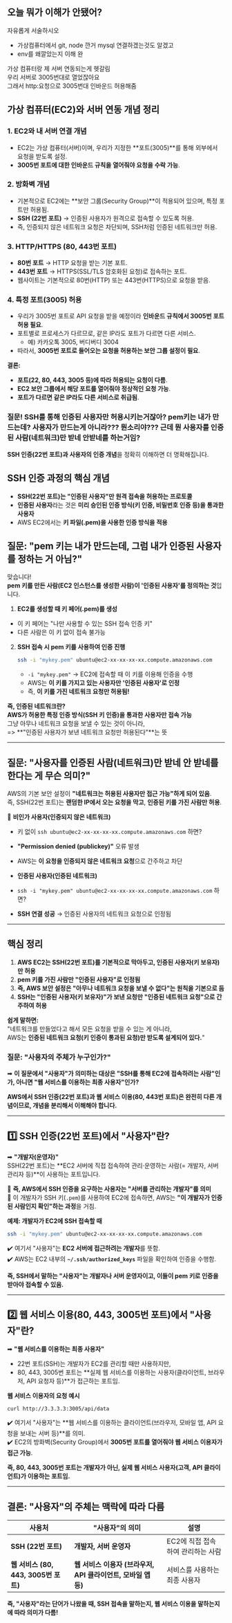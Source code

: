 ## 오늘 뭐가 이해가 안됐어?

자유롭게 서술하시오

- 가상컴퓨터에서 git, node 깐거 mysql 연결하겠는것도 알겠고
- env를 왜깔았는지 이해 완

가상 컴퓨터랑 제 서버 연동되는게 헷갈림  
우리 서버로 3005번대로 열었잖아요  
그래서 http:요청으로 3005번대 인바운드 허용해줌

## **가상 컴퓨터(EC2)와 서버 연동 개념 정리**  

### **1. EC2와 내 서버 연결 개념**  

- EC2는 가상 컴퓨터(서버)이며, 우리가 지정한 **포트(3005)**를 통해 외부에서 요청을 받도록 설정.  
- **3005번 포트에 대한 인바운드 규칙을 열어줘야 요청을 수락 가능**.  

### **2. 방화벽 개념**  

- 기본적으로 EC2에는 **보안 그룹(Security Group)**이 적용되어 있으며, 특정 포트만 허용됨.  
- **SSH (22번 포트)** → 인증된 사용자가 원격으로 접속할 수 있도록 허용.  
- 즉, 인증되지 않은 네트워크 요청은 차단되며, SSH처럼 인증된 네트워크만 허용.  

### **3. HTTP/HTTPS (80, 443번 포트)**  

- **80번 포트** → HTTP 요청을 받는 기본 포트.  
- **443번 포트** → HTTPS(SSL/TLS 암호화된 요청)로 접속하는 포트.  
- 웹사이트는 기본적으로 80번(HTTP) 또는 443번(HTTPS)으로 요청을 받음.  

### **4. 특정 포트(3005) 허용**  

- 우리가 3005번 포트로 API 요청을 받을 예정이라 **인바운드 규칙에서 3005번 포트 허용 필요**.  
- 포트별로 프로세스가 다르므로, 같은 IP라도 포트가 다르면 다른 서비스.  
  - 예) 카카오톡 3005, 버디버디 3004  
- 따라서, **3005번 포트로 들어오는 요청을 허용하는 보안 그룹 설정이 필요**.  

**결론:**  

- **포트(22, 80, 443, 3005 등)에 따라 허용되는 요청이 다름**.  
- **EC2 보안 그룹에서 해당 포트를 열어줘야 정상적인 요청 가능**.  
- **포트가 다르면 같은 IP라도 다른 서비스로 취급됨**.  


### 질문! SSH를 통해 인증된 사용자만 허용시키는거잖아? pem키는 내가 만드는데? 사용자가 만드는게 아니라??? 뭔소리야??? 근데 뭔 사용자를 인증된 사람(네트워크)만 받네 안받네를 하는거임?

**SSH 인증(22번 포트)과 사용자의 인증 개념**을 정확히 이해하면 더 명확해집니다.

## **SSH 인증 과정의 핵심 개념**

- **SSH(22번 포트)는 "인증된 사용자"만 원격 접속을 허용하는 프로토콜**  
- **인증된 사용자**라는 것은 **미리 승인된 인증 방식(키 인증, 비밀번호 인증 등)을 통과한 사용자**  
- AWS EC2에서는 **키 파일(.pem)을 사용한 인증 방식을 적용**  

## **질문: "pem 키는 내가 만드는데, 그럼 내가 인증된 사용자를 정하는 거 아님?"**
맞습니다!  
**pem 키를 만든 사람(EC2 인스턴스를 생성한 사람)이 '인증된 사용자'를 정의하는 것**입니다.  

1.  **EC2를 생성할 때 키 페어(.pem)를 생성**  
   - 이 키 페어는 "나만 사용할 수 있는 SSH 접속 인증 키"  
   - 다른 사람은 이 키 없이 접속 불가능  

2. **SSH 접속 시 pem 키를 사용하여 인증 진행**  
   ```sh
   ssh -i "mykey.pem" ubuntu@ec2-xx-xx-xx-xx.compute.amazonaws.com
   ```
   - `-i "mykey.pem"` → EC2에 접속할 때 이 키를 이용해 인증을 수행  
   - AWS는 **이 키를 가지고 있는 사용자만 '인증된 사용자'로 인정**  
   - 즉, **이 키를 가진 네트워크 요청만 허용됨!**  

**즉, 인증된 네트워크란?**  
**AWS가 허용한 특정 인증 방식(SSH 키 인증)을 통과한 사용자만 접속 가능**  
그냥 아무나 네트워크 요청을 보낼 수 있는 것이 아니라,  
=> **"인증된 사용자가 보낸 네트워크 요청만 허용된다"**는 뜻  

---

## **질문: "사용자를 인증된 사람(네트워크)만 받네 안 받네를 한다는 게 무슨 의미?"**
AWS의 기본 보안 설정이 **"네트워크는 허용된 사용자만 접근 가능"하게 되어 있음**.  
즉, SSH(22번 포트)는 **랜덤한 IP에서 오는 요청을 막고**, **인증된 키를 가진 사람만 허용**.

🛑 **비인가 사용자(인증되지 않은 네트워크)**  
- 키 없이 `ssh ubuntu@ec2-xx-xx-xx-xx.compute.amazonaws.com` 하면?  
- **"Permission denied (publickey)"** 오류 발생  
- AWS는 **이 요청을 인증되지 않은 네트워크 요청**으로 간주하고 차단  

- **인증된 사용자(인증된 네트워크)**  
- `ssh -i "mykey.pem" ubuntu@ec2-xx-xx-xx-xx.compute.amazonaws.com` 하면?  
- **SSH 연결 성공** → 인증된 사용자의 네트워크 요청으로 인정됨  

---

## **핵심 정리**
1. **AWS EC2는 SSH(22번 포트)를 기본적으로 막아두고, 인증된 사용자(키 보유자)만 허용**  
2. **pem 키를 가진 사람만 "인증된 사용자"로 인정됨**  
3. **즉, AWS 보안 설정은 "아무나 네트워크 요청을 보낼 수 없다"는 원칙을 기본으로 둠**  
4. **SSH는 "인증된 사용자(키 보유자)"가 보낸 요청만 "인증된 네트워크 요청"으로 간주하여 허용**  

**쉽게 말하면:**  
"네트워크를 만들었다고 해서 모든 요청을 받을 수 있는 게 아니라,  
AWS는 **인증된 네트워크 요청(키 인증이 통과된 요청)만 받도록 설계되어 있다.**"  

### **질문: "사용자의 주체가 누구인가?"**
➡ **이 질문에서 "사용자"가 의미하는 대상은 "SSH를 통해 EC2에 접속하려는 사람"인가, 아니면 "웹 서비스를 이용하는 최종 사용자"인가?**  

**AWS에서 SSH 인증(22번 포트)과 웹 서비스 이용(80, 443번 포트)은 완전히 다른 개념이므로, 개념을 분리해서 이해해야 합니다.**  

---

## **1️⃣ SSH 인증(22번 포트)에서 "사용자"란?**  
➡ **"개발자(운영자)"**  
SSH(22번 포트)는 **EC2 서버에 직접 접속하여 관리·운영하는 사람(= 개발자, 서버 관리자 등)**이 사용하는 포트입니다.  

🔹 **즉, AWS에서 SSH 인증을 요구하는 사용자는 "서버를 관리하는 개발자"를 의미**  
🔹 이 개발자가 SSH 키(`.pem`)를 사용하여 EC2에 접속하면, AWS는 **"이 개발자가 인증된 사람인지 확인"하는 과정**을 거침.  

**예제: 개발자가 EC2에 SSH 접속할 때**  
```sh
ssh -i "mykey.pem" ubuntu@ec2-xx-xx-xx-xx.compute.amazonaws.com
```
✔️ 여기서 "사용자"는 **EC2 서버에 접근하려는 개발자**를 뜻함.  
✔️ AWS는 EC2 내부의 **`~/.ssh/authorized_keys`** 파일을 확인하여 인증을 수행함.  

**즉, SSH에서 말하는 "사용자"는 개발자나 서버 운영자이고, 이들이 pem 키로 인증을 받아야 접속할 수 있음.**  

---

## **2️⃣ 웹 서비스 이용(80, 443, 3005번 포트)에서 "사용자"란?**  
➡ **"웹 서비스를 이용하는 최종 사용자"**  
- 22번 포트(SSH)는 개발자가 EC2를 관리할 때만 사용하지만,  
- 80, 443, 3005번 포트는 **실제 웹 서비스를 이용하는 사용자(클라이언트, 브라우저, API 요청자 등)**가 접근하는 포트임.  

**웹 서비스 이용자의 요청 예시**  
```sh
curl http://3.3.3.3:3005/api/data
```
✔️ 여기서 "사용자"는 **웹 서비스를 이용하는 클라이언트(브라우저, 모바일 앱, API 요청을 보내는 서버 등)**를 의미.  
✔️ EC2의 방화벽(Security Group)에서 **3005번 포트를 열어줘야 웹 서비스 이용자가 접근 가능**.  

**즉, 80, 443, 3005번 포트는 개발자가 아닌, 실제 웹 서비스 사용자(고객, API 클라이언트)가 이용하는 포트임.**  

---

## **결론: "사용자"의 주체는 맥락에 따라 다름**
| 사용처 | "사용자"의 의미 | 설명 | 
|--------|--------------|------|
| **SSH (22번 포트)** | **개발자, 서버 운영자** | EC2에 직접 접속하여 관리하는 사람 |
| **웹 서비스 (80, 443, 3005번 포트)** | **웹 서비스 이용자 (브라우저, API 클라이언트, 모바일 앱 등)** | 서비스를 사용하는 최종 사용자 |

**즉, "사용자"라는 단어가 나왔을 때, SSH 접속을 말하는지, 웹 서비스 이용을 말하는지에 따라 의미가 다름!**  